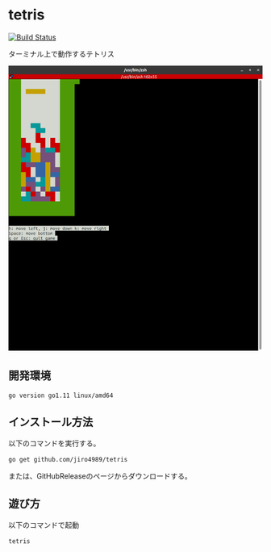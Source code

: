 # tetris

[![Build Status](https://travis-ci.org/jiro4989/tetris.svg?branch=master)](https://travis-ci.org/jiro4989/tetris)

ターミナル上で動作するテトリス

![screenshot](img/ss.png)

## 開発環境

    go version go1.11 linux/amd64

## インストール方法

以下のコマンドを実行する。

```bash
go get github.com/jiro4989/tetris
```

または、GitHubReleaseのページからダウンロードする。

## 遊び方

以下のコマンドで起動

```bash
tetris
```
